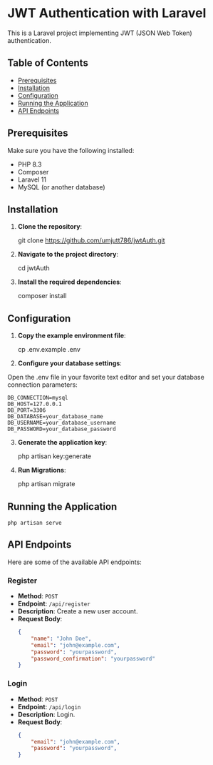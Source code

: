 # JWT Authentication with Laravel

This is a Laravel project implementing JWT (JSON Web Token) authentication.

## Table of Contents

- [Prerequisites](#prerequisites)
- [Installation](#installation)
- [Configuration](#configuration)
- [Running the Application](#running-the-application)
- [API Endpoints](#api-endpoints)

## Prerequisites

Make sure you have the following installed:

- PHP 8.3
- Composer
- Laravel 11
- MySQL (or another database)

## Installation

1. **Clone the repository**:

   git clone https://github.com/umjutt786/jwtAuth.git

2. **Navigate to the project directory**:

    cd jwtAuth

3. **Install the required dependencies**:

    composer install

## Configuration

1. **Copy the example environment file**:

    cp .env.example .env
2. **Configure your database settings**:

Open the .env file in your favorite text editor and set your database connection parameters:

    DB_CONNECTION=mysql
    DB_HOST=127.0.0.1
    DB_PORT=3306
    DB_DATABASE=your_database_name
    DB_USERNAME=your_database_username
    DB_PASSWORD=your_database_password

3. **Generate the application key**:

    php artisan key:generate

4. **Run Migrations**:
    
    php artisan migrate

## Running the Application

    php artisan serve
## API Endpoints

Here are some of the available API endpoints:

### Register

- **Method**: `POST`
- **Endpoint**: `/api/register`
- **Description**: Create a new user account.
- **Request Body**:
  ```json
  {
      "name": "John Doe",
      "email": "john@example.com",
      "password": "yourpassword",
      "password_confirmation": "yourpassword"
  }

### Login

- **Method**: `POST`
- **Endpoint**: `/api/login`
- **Description**: Login.
- **Request Body**:
  ```json
  {
      "email": "john@example.com",
      "password": "yourpassword",
  }







